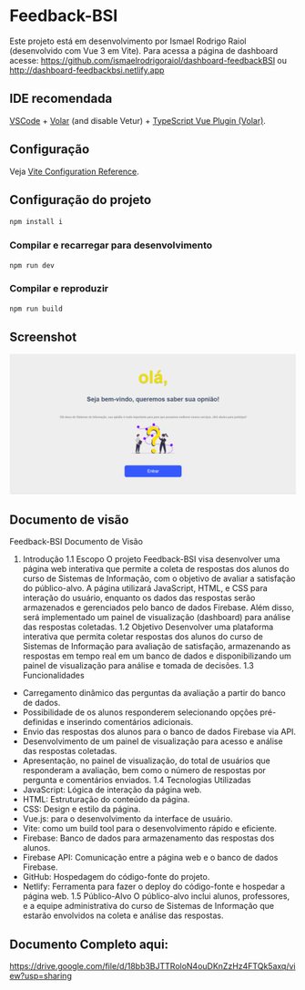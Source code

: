 # Feedback-BSI

Este projeto está em desenvolvimento por Ismael Rodrigo Raiol (desenvolvido com Vue 3 em Vite).
Para acessa a página de dashboard acesse: https://github.com/ismaelrodrigoraiol/dashboard-feedbackBSI ou http://dashboard-feedbackbsi.netlify.app

## IDE recomendada

[VSCode](https://code.visualstudio.com/) + [Volar](https://marketplace.visualstudio.com/items?itemName=Vue.volar) (and disable Vetur) + [TypeScript Vue Plugin (Volar)](https://marketplace.visualstudio.com/items?itemName=Vue.vscode-typescript-vue-plugin).

## Configuração

Veja [Vite Configuration Reference](https://vitejs.dev/config/).

## Configuração do projeto

```sh
npm install i
```

### Compilar e recarregar para desenvolvimento

```sh
npm run dev
```

### Compilar e reproduzir

```sh
npm run build
```
## Screenshot
![Tela Concluído](./src/img/screenshot1.png)


## Documento de visão

Feedback-BSI
Documento de Visão

1. Introdução
1.1 Escopo
O projeto Feedback-BSI visa desenvolver uma página web interativa que 
permite a coleta de respostas dos alunos do curso de Sistemas de Informação, com o 
objetivo de avaliar a satisfação do público-alvo. A página utilizará JavaScript, HTML, e 
CSS para interação do usuário, enquanto os dados das respostas serão armazenados 
e gerenciados pelo banco de dados Firebase. Além disso, será implementado um painel 
de visualização (dashboard) para análise das respostas coletadas.
1.2 Objetivo
Desenvolver uma plataforma interativa que permita coletar respostas dos alunos 
do curso de Sistemas de Informação para avaliação de satisfação, armazenando as 
respostas em tempo real em um banco de dados e disponibilizando um painel de 
visualização para análise e tomada de decisões.
1.3 Funcionalidades
- Carregamento dinâmico das perguntas da avaliação a partir do banco de dados.
- Possibilidade de os alunos responderem selecionando opções pré-definidas e 
inserindo comentários adicionais.
- Envio das respostas dos alunos para o banco de dados Firebase via API.
- Desenvolvimento de um painel de visualização para acesso e análise das respostas 
coletadas.
- Apresentação, no painel de visualização, do total de usuários que responderam a 
avaliação, bem como o número de respostas por pergunta e comentários enviados.
1.4 Tecnologias Utilizadas
- JavaScript: Lógica de interação da página web.
- HTML: Estruturação do conteúdo da página.
- CSS: Design e estilo da página.
- Vue.js: para o desenvolvimento da interface de usuário.
- Vite: como um build tool para o desenvolvimento rápido e eficiente.
- Firebase: Banco de dados para armazenamento das respostas dos alunos.
- Firebase API: Comunicação entre a página web e o banco de dados Firebase.
- GitHub: Hospedagem do código-fonte do projeto.
- Netlify: Ferramenta para fazer o deploy do código-fonte e hospedar a página web.
1.5 Público-Alvo
O público-alvo inclui alunos, professores, e a equipe administrativa do curso de 
Sistemas de Informação que estarão envolvidos na coleta e análise das respostas.


## Documento Completo aqui:

https://drive.google.com/file/d/18bb3BJTTRoloN4ouDKnZzHz4FTQk5axq/view?usp=sharing

